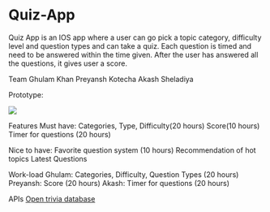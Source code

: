 # Quiz-App
Quiz App is an IOS app where a user can go pick a topic category, difficulty level and question types and can take a quiz. Each question is timed and need to be answered within the time given. After the user has answered all the questions, it gives user a score.

Team
Ghulam Khan
Preyansh Kotecha
Akash Sheladiya 


Prototype: 

<img src="https://i.imgur.com/iV2qPw4.png">


 
Features
Must have:
Categories, Type, Difficulty(20 hours)
Score(10 hours)
Timer for questions (20 hours)

Nice to have:
Favorite question system (10 hours)
Recommendation of hot topics
Latest Questions 



Work-load
Ghulam:
Categories, Difficulty, Question Types (20 hours)
Preyansh:
Score (20 hours)
Akash:
Timer for questions (20 hours)


APIs
<a href="https://opentdb.com/">Open trivia database </a>

 
 
 














